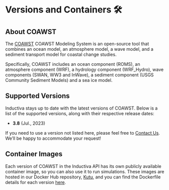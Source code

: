 # Versions and Containers 🛠️

## About COAWST
The [COAWST](https://www.usgs.gov/centers/whcmsc/science/coawst-a-coupled-ocean-atmosphere-wave-sediment-transport-modeling-system) COAWST Modeling System is an open-source tool that combines an ocean model, an atmosphere model, a wave model, and a sediment transport model for coastal change studies.

Specifically, COAWST includes an ocean component (ROMS), an atmosphere component (WRF), a hydrology component (WRF_Hydro), wave components (SWAN, WW3 and InWave), a sediment component (USGS Community Sediment Models) and a sea ice model.

## Supported Versions
Inductiva stays up to date with the latest versions of COAWST. Below is a list of the supported versions, along with their respective release dates:

- **3.8** (Jul., 2023)

If you need to use a version not listed here, please feel free to [Contact Us](mailto:support@inductiva.ai).
We’ll be happy to accommodate your request!

## Container Images
Each version of COAWST in the Inductiva API has its own publicly available container image, 
so you can also use it to run simulations. These images are hosted in our Docker Hub repository, 
[Kutu](https://hub.docker.com/r/inductiva/kutu/tags?name=coawst), and you can find the 
Dockerfile details for each version [here](https://github.com/inductiva/kutu/tree/main/simulators/coawst).